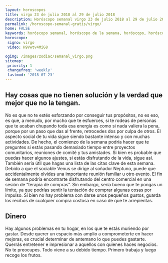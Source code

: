 ```yaml
---
layout: horoscopos
title: virgo 23 de julio 2018 al 29 de julio 2018 
description: Horóscopo semanal virgo 23 de julio 2018 al 29 de julio 2018. Hay cosas que no tienen solución y la verdad que mejor que no la tengan.
permalink: /horoscopo-semanal-gratis/virgo/
home: FALSE
keywords: horóscopo semanal, horóscopo de la semana, horóscopo, horóscopo gratis,horóscopos, horóscopo esperanza gracia, horoscopos virgo la semana, horóscopos gratis, Tarot, Astrologia, Zodíaco, virgo, horoscopo gratis, semanal
horoscopo:
 signo: virgo
 video: H9Vwtv4MiG8

ogimg: /images/zodiac/semanal_virgo.png
sitemap:
 priority: 1
 changefreq: 'weekly'
 lastmod: '2018-07-23'
---
```




## Hay cosas que no tienen solución y la verdad que mejor que no la tengan.

No es que no te estés esforzando por conseguir tus propósitos, no es eso, es que, a menudo, por mucho que te esfuerces, si te rodeas de personas que te acaban chupando toda esa energía es como si nada valiera la pena, porque por un paso que das al frente, retrocedes dos por culpa de otros.
El aspecto social de tu vida sigue siendo bastante intenso y con muchas actividades. De hecho, el comienzo de la semana podría hacer que te preguntes si estás pasando demasiado tiempo entre proyectos comunitarios, reuniones de comité y tus amistades. Si bien es probable que puedas hacer algunos ajustes, si estás disfrutando de la vida, sigue así.
También sería útil que hagas una lista de las citas clave de esta semana. Debido a que el sociable Venus se dirige al soñador Neptuno, puede que accidentalmente olvides una importante reunión familiar u otro evento.
El fin de semana podría encontrarte disfrutando del centro comercial en una sesión de “terapia de compras”. Sin embargo, sería bueno que te pongas un límite, ya que podrías sentir la tentación de comprar algunas cosas por impulso. Si bien no hay problema con darse unos pequeños gustos, guarda los recibos de cualquier compra costosa en caso de que te arrepientas.

## Dinero

Hay algunos problemas en tu hogar, en los que te estás muriendo por gastar. Desde querer un espacio más amplio a comprometerte en hacer mejoras, es crucial determinar de antemano lo que puedes gastarte. Querrás entretener e impresionar a aquellos con quienes haces negocios. No te preocupes. Todo viene a su debido tiempo. Primero trabaja y luego recoge los frutos.